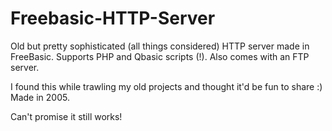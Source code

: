 # Freebasic-HTTP-Server

Old but pretty sophisticated (all things considered) HTTP server made in FreeBasic. Supports PHP and Qbasic scripts (!). Also comes with an FTP server.

I found this while trawling my old projects and thought it'd be fun to share :) Made in 2005.

Can't promise it still works!

